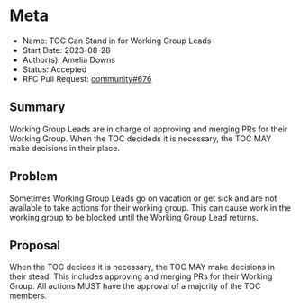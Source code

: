 # Meta
[meta]: #meta
- Name: TOC Can Stand in for Working Group Leads
- Start Date: 2023-08-28
- Author(s): Amelia Downs
- Status: Accepted
- RFC Pull Request: [community#676](https://github.com/cloudfoundry/community/pull/676)


## Summary

Working Group Leads are in charge of approving and merging PRs for their
Working Group. When the TOC decideds it is necessary, the TOC MAY make decisions in their place.

## Problem

Sometimes Working Group Leads go on vacation or get sick and are not available
to take actions for their working group. This can cause work in the working group to be blocked until
the Working Group Lead returns.

## Proposal

When the TOC decides it is necessary, the TOC MAY make decisions in their stead. This
includes approving and merging PRs for their Working Group. All actions MUST
have the approval of a majority of the TOC members.
